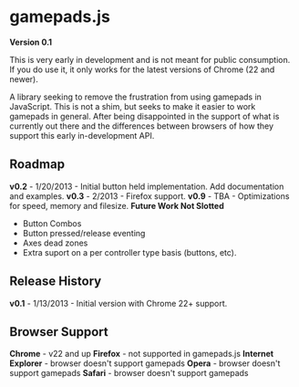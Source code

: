 gamepads.js
===========

**Version 0.1**

This is very early in development and is not meant for public consumption. If you do use it, it only works for the latest versions of Chrome (22 and newer).

A library seeking to remove the frustration from using gamepads in JavaScript. This is not a shim, but seeks to make it easier to work gamepads in general. After being disappointed in the support of what is currently out there and the differences between browsers of how they support this early in-development API.

Roadmap
-------

**v0.2** - 1/20/2013 - Initial button held implementation. Add documentation and examples.
**v0.3** - 2/2013 - Firefox support.
**v0.9** - TBA - Optimizations for speed, memory and filesize.
**Future Work Not Slotted**
- Button Combos
- Button pressed/release eventing
- Axes dead zones
- Extra suport on a per controller type basis (buttons, etc).

Release History
---------------
**v0.1** - 1/13/2013 - Initial version with Chrome 22+ support.

Browser Support
---------------
**Chrome** - v22 and up
**Firefox** - not supported in gamepads.js
**Internet Explorer** - browser doesn't support gamepads
**Opera** - browser doesn't support gamepads
**Safari** - browser doesn't support gamepads